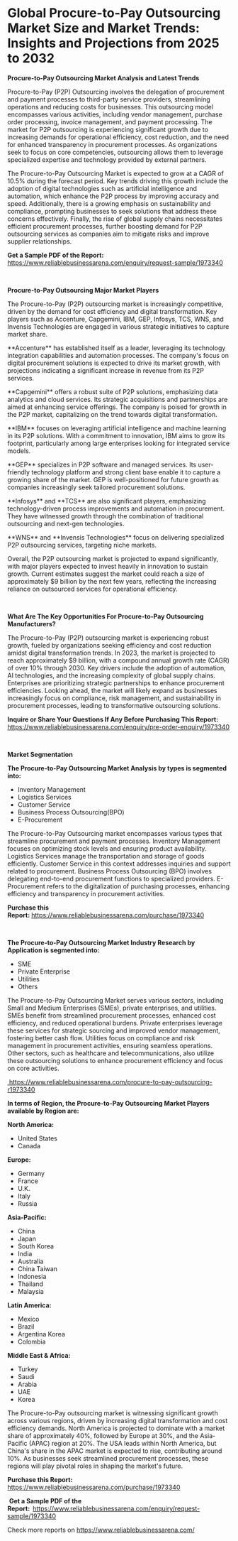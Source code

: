 <p><h1>Global Procure-to-Pay Outsourcing Market Size and Market Trends: Insights and Projections from 2025 to 2032</h1></p><p><strong>Procure-to-Pay Outsourcing Market Analysis and Latest Trends</strong></p>
<p><p>Procure-to-Pay (P2P) Outsourcing involves the delegation of procurement and payment processes to third-party service providers, streamlining operations and reducing costs for businesses. This outsourcing model encompasses various activities, including vendor management, purchase order processing, invoice management, and payment processing. The market for P2P outsourcing is experiencing significant growth due to increasing demands for operational efficiency, cost reduction, and the need for enhanced transparency in procurement processes. As organizations seek to focus on core competencies, outsourcing allows them to leverage specialized expertise and technology provided by external partners.</p><p>The Procure-to-Pay Outsourcing Market is expected to grow at a CAGR of 10.5% during the forecast period. Key trends driving this growth include the adoption of digital technologies such as artificial intelligence and automation, which enhance the P2P process by improving accuracy and speed. Additionally, there is a growing emphasis on sustainability and compliance, prompting businesses to seek solutions that address these concerns effectively. Finally, the rise of global supply chains necessitates efficient procurement processes, further boosting demand for P2P outsourcing services as companies aim to mitigate risks and improve supplier relationships.</p></p>
<p><strong>Get a Sample PDF of the Report:&nbsp;</strong> <a href="https://www.reliablebusinessarena.com/enquiry/request-sample/1973340?utm_campaign=1892&utm_medium=2&utm_source=Github&utm_content=ia&utm_term=15012025&utm_id=procure-to-pay-outsourcing">https://www.reliablebusinessarena.com/enquiry/request-sample/1973340</a></p>
<p>&nbsp;</p>
<p><strong>Procure-to-Pay Outsourcing Major Market Players</strong></p>
<p><p>The Procure-to-Pay (P2P) outsourcing market is increasingly competitive, driven by the demand for cost efficiency and digital transformation. Key players such as Accenture, Capgemini, IBM, GEP, Infosys, TCS, WNS, and Invensis Technologies are engaged in various strategic initiatives to capture market share.</p><p>**Accenture** has established itself as a leader, leveraging its technology integration capabilities and automation processes. The company's focus on digital procurement solutions is expected to drive its market growth, with projections indicating a significant increase in revenue from its P2P services.</p><p>**Capgemini** offers a robust suite of P2P solutions, emphasizing data analytics and cloud services. Its strategic acquisitions and partnerships are aimed at enhancing service offerings. The company is poised for growth in the P2P market, capitalizing on the trend towards digital transformation.</p><p>**IBM** focuses on leveraging artificial intelligence and machine learning in its P2P solutions. With a commitment to innovation, IBM aims to grow its footprint, particularly among large enterprises looking for integrated service models.</p><p>**GEP** specializes in P2P software and managed services. Its user-friendly technology platform and strong client base enable it to capture a growing share of the market. GEP is well-positioned for future growth as companies increasingly seek tailored procurement solutions.</p><p>**Infosys** and **TCS** are also significant players, emphasizing technology-driven process improvements and automation in procurement. They have witnessed growth through the combination of traditional outsourcing and next-gen technologies.</p><p>**WNS** and **Invensis Technologies** focus on delivering specialized P2P outsourcing services, targeting niche markets.</p><p>Overall, the P2P outsourcing market is projected to expand significantly, with major players expected to invest heavily in innovation to sustain growth. Current estimates suggest the market could reach a size of approximately $9 billion by the next few years, reflecting the increasing reliance on outsourced services for operational efficiency.</p></p>
<p>&nbsp;</p>
<p><strong>What Are The Key Opportunities For Procure-to-Pay Outsourcing Manufacturers?</strong></p>
<p><p>The Procure-to-Pay (P2P) outsourcing market is experiencing robust growth, fueled by organizations seeking efficiency and cost reduction amidst digital transformation trends. In 2023, the market is projected to reach approximately $9 billion, with a compound annual growth rate (CAGR) of over 10% through 2030. Key drivers include the adoption of automation, AI technologies, and the increasing complexity of global supply chains. Enterprises are prioritizing strategic partnerships to enhance procurement efficiencies. Looking ahead, the market will likely expand as businesses increasingly focus on compliance, risk management, and sustainability in procurement processes, leading to transformative outsourcing solutions.</p></p>
<p><strong>Inquire or Share Your Questions If Any Before Purchasing This Report:</strong> <a href="https://www.reliablebusinessarena.com/enquiry/pre-order-enquiry/1973340?utm_campaign=1892&utm_medium=2&utm_source=Github&utm_content=ia&utm_term=15012025&utm_id=procure-to-pay-outsourcing">https://www.reliablebusinessarena.com/enquiry/pre-order-enquiry/1973340</a></p>
<p>&nbsp;</p>
<p><strong>Market Segmentation</strong></p>
<p><strong>The Procure-to-Pay Outsourcing Market Analysis by types is segmented into:</strong></p>
<p><ul><li>Inventory Management</li><li>Logistics Services</li><li>Customer Service</li><li>Business Process Outsourcing(BPO)</li><li>E-Procurement</li></ul></p>
<p><p>The Procure-to-Pay Outsourcing market encompasses various types that streamline procurement and payment processes. Inventory Management focuses on optimizing stock levels and ensuring product availability. Logistics Services manage the transportation and storage of goods efficiently. Customer Service in this context addresses inquiries and support related to procurement. Business Process Outsourcing (BPO) involves delegating end-to-end procurement functions to specialized providers. E-Procurement refers to the digitalization of purchasing processes, enhancing efficiency and transparency in procurement activities.</p></p>
<p><strong>Purchase this Report:&nbsp;</strong><a href="https://www.reliablebusinessarena.com/purchase/1973340?utm_campaign=1892&utm_medium=2&utm_source=Github&utm_content=ia&utm_term=15012025&utm_id=procure-to-pay-outsourcing">https://www.reliablebusinessarena.com/purchase/1973340</a></p>
<p>&nbsp;</p>
<p><strong>The Procure-to-Pay Outsourcing Market Industry Research by Application is segmented into:</strong></p>
<p><ul><li>SME</li><li>Private Enterprise</li><li>Utilities</li><li>Others</li></ul></p>
<p><p>The Procure-to-Pay Outsourcing Market serves various sectors, including Small and Medium Enterprises (SMEs), private enterprises, and utilities. SMEs benefit from streamlined procurement processes, enhanced cost efficiency, and reduced operational burdens. Private enterprises leverage these services for strategic sourcing and improved vendor management, fostering better cash flow. Utilities focus on compliance and risk management in procurement activities, ensuring seamless operations. Other sectors, such as healthcare and telecommunications, also utilize these outsourcing solutions to enhance procurement efficiency and focus on core activities.</p></p>
<p><a href="https://www.reliablebusinessarena.com/procure-to-pay-outsourcing-r1973340?utm_campaign=1892&utm_medium=2&utm_source=Github&utm_content=ia&utm_term=15012025&utm_id=procure-to-pay-outsourcing">&nbsp;https://www.reliablebusinessarena.com/procure-to-pay-outsourcing-r1973340</a></p>
<p><strong>In terms of Region, the Procure-to-Pay Outsourcing Market Players available by Region are:</strong></p>
<p>
    <p> <strong> North America: </strong>
        <ul>
            <li>United States</li>
            <li>Canada</li>
        </ul>
        </p> 
    <p> <strong> Europe: </strong>
        <ul>
            <li>Germany</li>
            <li>France</li>
            <li>U.K.</li>
            <li>Italy</li>
            <li>Russia</li>
        </ul>
        </p> 
    <p> <strong> Asia-Pacific: </strong>
        <ul>
            <li>China</li>
            <li>Japan</li>
            <li>South Korea</li>
            <li>India</li>
            <li>Australia</li>
            <li>China Taiwan</li>
            <li>Indonesia</li>
            <li>Thailand</li>
            <li>Malaysia</li>
        </ul>
        </p> 
    <p> <strong> Latin America: </strong>
        <ul>
            <li>Mexico</li>
            <li>Brazil</li>
            <li>Argentina Korea</li>
            <li>Colombia</li>
        </ul>
        </p> 
    <p> <strong> Middle East & Africa: </strong>
        <ul>
            <li>Turkey</li>
            <li>Saudi</li>
            <li>Arabia</li>
            <li>UAE</li>
            <li>Korea</li>
        </ul>
    </p>
    </p>
<p><p>The Procure-to-Pay outsourcing market is witnessing significant growth across various regions, driven by increasing digital transformation and cost efficiency demands. North America is projected to dominate with a market share of approximately 40%, followed by Europe at 30%, and the Asia-Pacific (APAC) region at 20%. The USA leads within North America, but China's share in the APAC market is expected to rise, contributing around 10%. As businesses seek streamlined procurement processes, these regions will play pivotal roles in shaping the market's future.</p></p>
<p><strong>Purchase this Report: </strong><a href="https://www.reliablebusinessarena.com/purchase/1973340?utm_campaign=1892&utm_medium=2&utm_source=Github&utm_content=ia&utm_term=15012025&utm_id=procure-to-pay-outsourcing">https://www.reliablebusinessarena.com/purchase/1973340</a></p>
<p>&nbsp;<strong>Get a Sample PDF of the Report:&nbsp;&nbsp;</strong><a href="https://www.reliablebusinessarena.com/enquiry/request-sample/1973340?utm_campaign=1892&utm_medium=2&utm_source=Github&utm_content=ia&utm_term=15012025&utm_id=procure-to-pay-outsourcing">https://www.reliablebusinessarena.com/enquiry/request-sample/1973340</a></p>
<p><strong></strong></p>
<p>Check more reports on <a href="https://www.reliablebusinessarena.com/?utm_campaign=1892&utm_medium=2&utm_source=Github&utm_content=ia&utm_term=15012025&utm_id=procure-to-pay-outsourcing">https://www.reliablebusinessarena.com/</a></p>